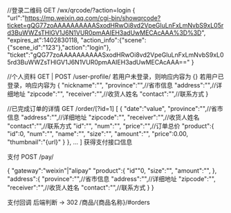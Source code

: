 //登录二维码
GET /wx/qrcode/?action=login
{
	"url":"https://mp.weixin.qq.com/cgi-bin/showqrcode?ticket=gQG77zoAAAAAAAAAASxodHRwOi8vd2VpeGluLnFxLmNvbS9xL05rd3BuWWZsTHlGV1J6N1VUR0pmAAIEH3adUwMECAcAAA%3D%3D",
	"expires_at":1402830118,
	"action_info":{"scene":{"scene_id":"123"},"action":"login"},
	"ticket":"gQG77zoAAAAAAAAAASxodHRwOi8vd2VpeGluLnFxLmNvbS9xL05rd3BuWWZsTHlGV1J6N1VUR0pmAAIEH3adUwMECAcAAA=="
}

//个人资料
GET | POST /user-profile/
若用户未登录，则响应内容为
{}
若用户已登录，响应内容为
{
	"nickname":"",
	"province":"",//省市信息
	"address":"",//详细地址
	"zipcode":"",
	"receiver":"",//收货人姓名
	"contact":"",//联系方式
}

//已完成订单的详情
GET /order/[?id=1]
[
	{
		"date":"value",
		"province":"",//省市信息
		"address":"",//详细地址
		"zipcode":"",
		"receiver":"",//收货人姓名
		"contact":"",//联系方式
		"id":"",
		"num":"",
		"price":"",//订单总价
		"product":{
			"id":0,
			"num":"",
			"name":"",
			"size":"",
			"amount":"",
			"price":0.00,
			"thumbnail":"{url}"
		}
	},
	...
]
获得支付接口信息


支付
POST /pay/

{
	"gateway":"weixin"|"alipay"
	"product":{
		"id""0,
		"size":"",
		"amount":"",
	},
	"address":{
		"province":"",//省市信息
		"address":"",//详细地址
		"zipcode":"",
		"receiver":"",//收货人姓名
		"contact":"",//联系方式
	}
}

支付回调 后端判断 -> 302
/商品/{商品名称}/#orders
